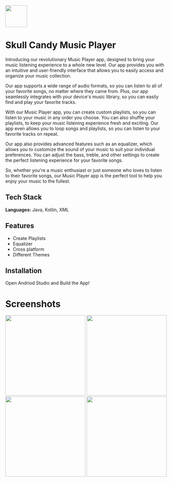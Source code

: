 
<img src="https://user-images.githubusercontent.com/93087161/233119399-cac94673-521f-4935-8144-3b2e53d2ef99.png" width="68">


# Skull Candy Music Player

Introducing our revolutionary Music Player app, designed to bring your music listening experience to a whole new level. Our app provides you with an intuitive and user-friendly interface that allows you to easily access and organize your music collection.

Our app supports a wide range of audio formats, so you can listen to all of your favorite songs, no matter where they came from. Plus, our app seamlessly integrates with your device's music library, so you can easily find and play your favorite tracks.

With our Music Player app, you can create custom playlists, so you can listen to your music in any order you choose. You can also shuffle your playlists, to keep your music listening experience fresh and exciting. Our app even allows you to loop songs and playlists, so you can listen to your favorite tracks on repeat.

Our app also provides advanced features such as an equalizer, which allows you to customize the sound of your music to suit your individual preferences. You can adjust the bass, treble, and other settings to create the perfect listening experience for your favorite songs.

So, whether you're a music enthusiast or just someone who loves to listen to their favorite songs, our Music Player app is the perfect tool to help you enjoy your music to the fullest.


## Tech Stack

**Languages:** Java, Kotlin, XML




## Features

- Create Playlists
- Equalizer
- Cross platform
- Different Themes


## Installation

Open Andriod Studio and Build the App!
    
# Screenshots

<img src="https://user-images.githubusercontent.com/93087161/233145389-a866712f-5fae-4f40-93d0-6b94db7589ec.jpg" width="250">
<img src="https://user-images.githubusercontent.com/93087161/233145334-8444c97e-0be4-4b2a-94f6-c73e894ae741.jpg" width="250">
<img src="https://user-images.githubusercontent.com/93087161/233145369-7e4f3b13-8120-4786-b91b-3178708c7e28" width="250">
<img src="https://user-images.githubusercontent.com/93087161/233145380-b569fcef-14cf-46bc-bc37-b3e8364228e5.jpg" width="250">


